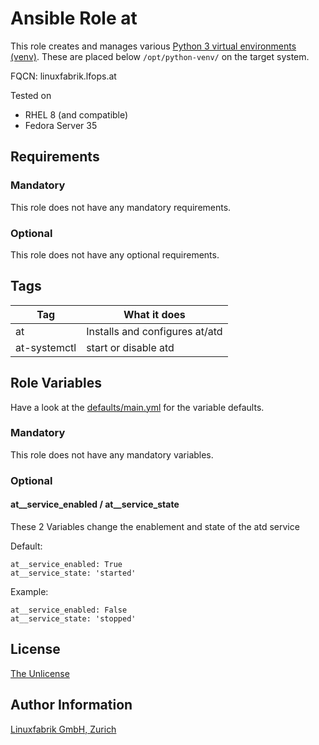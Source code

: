 # Ansible Role at

This role creates and manages various [Python 3 virtual environments (venv)](https://docs.python.org/3/library/venv.html). These are placed below `/opt/python-venv/` on the target system.

FQCN: linuxfabrik.lfops.at

Tested on

* RHEL 8 (and compatible)
* Fedora Server 35

## Requirements

### Mandatory

This role does not have any mandatory requirements.

### Optional

This role does not have any optional requirements.


## Tags

| Tag          | What it does                                 |
| ---          | ------------                                 |
| at           | Installs and configures at/atd               |
| at-systemctl | start or disable atd                         |


## Role Variables

Have a look at the [defaults/main.yml](https://github.com/Linuxfabrik/lfops/blob/main/roles/at/defaults/main.yml) for the variable defaults.


### Mandatory

This role does not have any mandatory variables.


### Optional

#### at__service_enabled / at__service_state

These 2 Variables change the enablement and state of the atd service

Default:
```
at__service_enabled: True
at__service_state: 'started'
```

Example:
```
at__service_enabled: False
at__service_state: 'stopped'
```


## License

[The Unlicense](https://unlicense.org/)


## Author Information

[Linuxfabrik GmbH, Zurich](https://www.linuxfabrik.ch)

